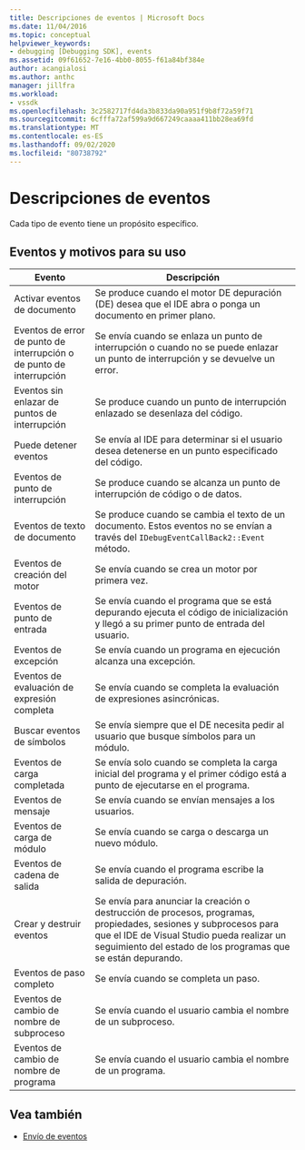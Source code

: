 ```yaml
---
title: Descripciones de eventos | Microsoft Docs
ms.date: 11/04/2016
ms.topic: conceptual
helpviewer_keywords:
- debugging [Debugging SDK], events
ms.assetid: 09f61652-7e16-4bb0-8055-f61a84bf384e
author: acangialosi
ms.author: anthc
manager: jillfra
ms.workload:
- vssdk
ms.openlocfilehash: 3c2582717fd4da3b833da90a951f9b8f72a59f71
ms.sourcegitcommit: 6cfffa72af599a9d667249caaaa411bb28ea69fd
ms.translationtype: MT
ms.contentlocale: es-ES
ms.lasthandoff: 09/02/2020
ms.locfileid: "80738792"
---
```

# <a name="event-descriptions"></a>Descripciones de eventos
Cada tipo de evento tiene un propósito específico.

## <a name="events-and-the-reasons-for-their-use"></a>Eventos y motivos para su uso

|Evento|Descripción|
|-----------|-----------------|
|Activar eventos de documento|Se produce cuando el motor DE depuración (DE) desea que el IDE abra o ponga un documento en primer plano.|
|Eventos de error de punto de interrupción o de punto de interrupción|Se envía cuando se enlaza un punto de interrupción o cuando no se puede enlazar un punto de interrupción y se devuelve un error.|
|Eventos sin enlazar de puntos de interrupción|Se produce cuando un punto de interrupción enlazado se desenlaza del código.|
|Puede detener eventos|Se envía al IDE para determinar si el usuario desea detenerse en un punto especificado del código.|
|Eventos de punto de interrupción|Se produce cuando se alcanza un punto de interrupción de código o de datos.|
|Eventos de texto de documento|Se produce cuando se cambia el texto de un documento. Estos eventos no se envían a través del `IDebugEventCallBack2::Event` método.|
|Eventos de creación del motor|Se envía cuando se crea un motor por primera vez.|
|Eventos de punto de entrada|Se envía cuando el programa que se está depurando ejecuta el código de inicialización y llegó a su primer punto de entrada del usuario.|
|Eventos de excepción|Se envía cuando un programa en ejecución alcanza una excepción.|
|Eventos de evaluación de expresión completa|Se envía cuando se completa la evaluación de expresiones asincrónicas.|
|Buscar eventos de símbolos|Se envía siempre que el DE necesita pedir al usuario que busque símbolos para un módulo.|
|Eventos de carga completada|Se envía solo cuando se completa la carga inicial del programa y el primer código está a punto de ejecutarse en el programa.|
|Eventos de mensaje|Se envía cuando se envían mensajes a los usuarios.|
|Eventos de carga de módulo|Se envía cuando se carga o descarga un nuevo módulo.|
|Eventos de cadena de salida|Se envía cuando el programa escribe la salida de depuración.|
|Crear y destruir eventos|Se envía para anunciar la creación o destrucción de procesos, programas, propiedades, sesiones y subprocesos para que el IDE de Visual Studio pueda realizar un seguimiento del estado de los programas que se están depurando.|
|Eventos de paso completo|Se envía cuando se completa un paso.|
|Eventos de cambio de nombre de subproceso|Se envía cuando el usuario cambia el nombre de un subproceso.|
|Eventos de cambio de nombre de programa|Se envía cuando el usuario cambia el nombre de un programa.|

## <a name="see-also"></a>Vea también
- [Envío de eventos](../../extensibility/debugger/sending-events.md)
